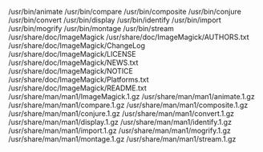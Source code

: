 /usr/bin/animate
/usr/bin/compare
/usr/bin/composite
/usr/bin/conjure
/usr/bin/convert
/usr/bin/display
/usr/bin/identify
/usr/bin/import
/usr/bin/mogrify
/usr/bin/montage
/usr/bin/stream
/usr/share/doc/ImageMagick
/usr/share/doc/ImageMagick/AUTHORS.txt
/usr/share/doc/ImageMagick/ChangeLog
/usr/share/doc/ImageMagick/LICENSE
/usr/share/doc/ImageMagick/NEWS.txt
/usr/share/doc/ImageMagick/NOTICE
/usr/share/doc/ImageMagick/Platforms.txt
/usr/share/doc/ImageMagick/README.txt
/usr/share/man/man1/ImageMagick.1.gz
/usr/share/man/man1/animate.1.gz
/usr/share/man/man1/compare.1.gz
/usr/share/man/man1/composite.1.gz
/usr/share/man/man1/conjure.1.gz
/usr/share/man/man1/convert.1.gz
/usr/share/man/man1/display.1.gz
/usr/share/man/man1/identify.1.gz
/usr/share/man/man1/import.1.gz
/usr/share/man/man1/mogrify.1.gz
/usr/share/man/man1/montage.1.gz
/usr/share/man/man1/stream.1.gz
